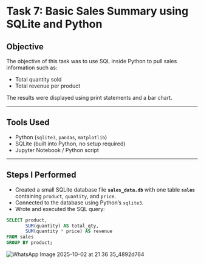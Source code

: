 # Task 7: Basic Sales Summary using SQLite and Python

## Objective
The objective of this task was to use SQL inside Python to pull sales information such as:
- Total quantity sold
- Total revenue per product

The results were displayed using print statements and a bar chart.

---

## Tools Used
- Python (`sqlite3`, `pandas`, `matplotlib`)
- SQLite (built into Python, no setup required)
- Jupyter Notebook / Python script

---

## Steps I Performed
- Created a small SQLite database file **`sales_data.db`** with one table **`sales`** containing `product`, `quantity`, and `price`.  
- Connected to the database using Python’s `sqlite3`.  
- Wrote and executed the SQL query:  

```sql
SELECT product, 
       SUM(quantity) AS total_qty, 
       SUM(quantity * price) AS revenue
FROM sales
GROUP BY product;
```

![WhatsApp Image 2025-10-02 at 21 36 35_4892d764](https://github.com/user-attachments/assets/f3aaa21a-97da-45d0-be99-a7f47b94ec49)
